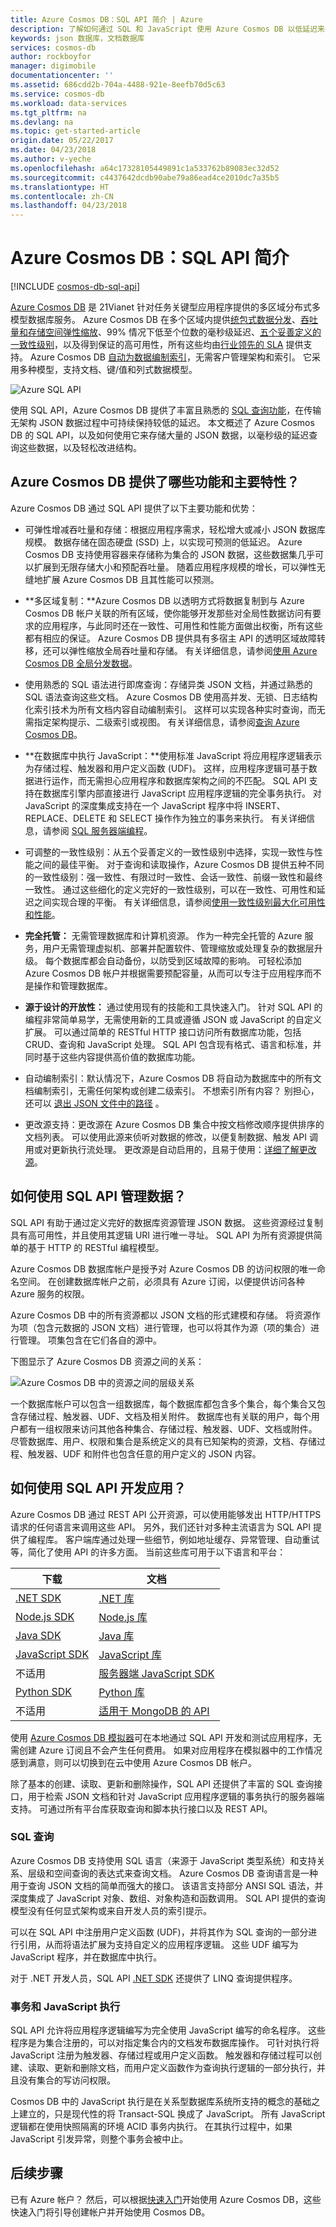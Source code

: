 ```yaml
---
title: Azure Cosmos DB：SQL API 简介 | Azure
description: 了解如何通过 SQL 和 JavaScript 使用 Azure Cosmos DB 以低延迟来存储和查询大量 JSON 文档。
keywords: json 数据库，文档数据库
services: cosmos-db
author: rockboyfor
manager: digimobile
documentationcenter: ''
ms.assetid: 686cdd2b-704a-4488-921e-8eefb70d5c63
ms.service: cosmos-db
ms.workload: data-services
ms.tgt_pltfrm: na
ms.devlang: na
ms.topic: get-started-article
origin.date: 05/22/2017
ms.date: 04/23/2018
ms.author: v-yeche
ms.openlocfilehash: a64c17328105449891c1a533762b89083ec32d52
ms.sourcegitcommit: c4437642dcdb90abe79a86ead4ce2010dc7a35b5
ms.translationtype: HT
ms.contentlocale: zh-CN
ms.lasthandoff: 04/23/2018
---
```

# <a name="introduction-to-azure-cosmos-db-sql-api"></a>Azure Cosmos DB：SQL API 简介

[!INCLUDE [cosmos-db-sql-api](../../includes/cosmos-db-sql-api.md)]

[Azure Cosmos DB](introduction.md) 是 21Vianet 针对任务关键型应用程序提供的多区域分布式多模型数据库服务。 Azure Cosmos DB 在多个区域内提供[统包式数据分发](distribute-data-globally.md)、[吞吐量和存储空间弹性缩放](partition-data.md)、99% 情况下低至个位数的毫秒级延迟、[五个妥善定义的一致性级别](consistency-levels.md)，以及得到保证的高可用性，所有这些均由[行业领先的 SLA](https://www.azure.cn/support/sla/cosmos-db/) 提供支持。 Azure Cosmos DB [自动为数据编制索引](http://www.vldb.org/pvldb/vol8/p1668-shukla.pdf)，无需客户管理架构和索引。 它采用多种模型，支持文档、键/值和列式数据模型。
<!-- Not Available on Graph -->
<!-- Notice in meta: 全球范围 to 多个数据中心范围 -->

![Azure SQL API](./media/sql-api-introduction/cosmosdb-sql-api.png) 

使用 SQL API，Azure Cosmos DB 提供了丰富且熟悉的 [SQL 查询功能](sql-api-sql-query.md)，在传输无架构 JSON 数据过程中可持续保持较低的延迟。 本文概述了 Azure Cosmos DB 的 SQL API，以及如何使用它来存储大量的 JSON 数据，以毫秒级的延迟查询这些数据，以及轻松改进结构。 

## <a name="what-capabilities-and-key-features-does-azure-cosmos-db-offer"></a>Azure Cosmos DB 提供了哪些功能和主要特性？
Azure Cosmos DB 通过 SQL API 提供了以下主要功能和优势：

* 可弹性增减吞吐量和存储：根据应用程序需求，轻松增大或减小 JSON 数据库规模。 数据存储在固态硬盘 (SSD) 上，以实现可预测的低延迟。 Azure Cosmos DB 支持使用容器来存储称为集合的 JSON 数据，这些数据集几乎可以扩展到无限存储大小和预配吞吐量。 随着应用程序规模的增长，可以弹性无缝地扩展 Azure Cosmos DB 且其性能可以预测。 

* **多区域复制：**Azure Cosmos DB 以透明方式将数据复制到与 Azure Cosmos DB 帐户关联的所有区域，使你能够开发那些对全局性数据访问有要求的应用程序，与此同时还在一致性、可用性和性能方面做出权衡，所有这些都有相应的保证。 Azure Cosmos DB 提供具有多宿主 API 的透明区域故障转移，还可以弹性缩放全局吞吐量和存储。 有关详细信息，请参阅[使用 Azure Cosmos DB 全局分发数据](distribute-data-globally.md)。

* 使用熟悉的 SQL 语法进行即席查询：存储异类 JSON 文档，并通过熟悉的 SQL 语法查询这些文档。 Azure Cosmos DB 使用高并发、无锁、日志结构化索引技术为所有文档内容自动编制索引。 这样可以实现各种实时查询，而无需指定架构提示、二级索引或视图。 有关详细信息，请参阅[查询 Azure Cosmos DB](sql-api-sql-query.md)。 
* **在数据库中执行 JavaScript：**使用标准 JavaScript 将应用程序逻辑表示为存储过程、触发器和用户定义函数 (UDF)。 这样，应用程序逻辑可基于数据进行运作，而无需担心应用程序和数据库架构之间的不匹配。 SQL API 支持在数据库引擎内部直接进行 JavaScript 应用程序逻辑的完全事务执行。 对 JavaScript 的深度集成支持在一个 JavaScript 程序中将 INSERT、REPLACE、DELETE 和 SELECT 操作作为独立的事务来执行。 有关详细信息，请参阅 [SQL 服务器端编程](programming.md)。

* 可调整的一致性级别：从五个妥善定义的一致性级别中选择，实现一致性与性能之间的最佳平衡。 对于查询和读取操作，Azure Cosmos DB 提供五种不同的一致性级别：强一致性、有限过时一致性、会话一致性、前缀一致性和最终一致性。 通过这些细化的定义完好的一致性级别，可以在一致性、可用性和延迟之间实现合理的平衡。 有关详细信息，请参阅[使用一致性级别最大化可用性和性能](consistency-levels.md)。

* **完全托管：** 无需管理数据库和计算机资源。 作为一种完全托管的 Azure 服务，用户无需管理虚拟机、部署并配置软件、管理缩放或处理复杂的数据层升级。 每个数据库都会自动备份，以防受到区域故障的影响。 可轻松添加 Azure Cosmos DB 帐户并根据需要预配容量，从而可以专注于应用程序而不是操作和管理数据库。 

* **源于设计的开放性：** 通过使用现有的技能和工具快速入门。 针对 SQL API 的编程非常简单易学，无需使用新的工具或遵循 JSON 或 JavaScript 的自定义扩展。 可以通过简单的 RESTful HTTP 接口访问所有数据库功能，包括 CRUD、查询和 JavaScript 处理。 SQL API 包含现有格式、语言和标准，并同时基于这些内容提供高价值的数据库功能。

* 自动编制索引：默认情况下，Azure Cosmos DB 将自动为数据库中的所有文档编制索引，无需任何架构或创建二级索引。 不想索引所有内容？ 别担心，还可以 [退出 JSON 文件中的路径](indexing-policies.md) 。

* 更改源支持：更改源在 Azure Cosmos DB 集合中按文档修改顺序提供排序的文档列表。 可以使用此源来侦听对数据的修改，以便复制数据、触发 API 调用或对更新执行流处理。 更改源是自动启用的，且易于使用：[详细了解更改源](/cosmos-db/change-feed)。 

<a name="data-management"></a>
## <a name="how-do-you-manage-data-with-the-sql-api"></a>如何使用 SQL API 管理数据？
SQL API 有助于通过定义完好的数据库资源管理 JSON 数据。 这些资源经过复制具有高可用性，并且使用其逻辑 URI 进行唯一寻址。 SQL API 为所有资源提供简单的基于 HTTP 的 RESTful 编程模型。 

Azure Cosmos DB 数据库帐户是授予对 Azure Cosmos DB 的访问权限的唯一命名空间。 在创建数据库帐户之前，必须具有 Azure 订阅，以便提供访问各种 Azure 服务的权限。 

Azure Cosmos DB 中的所有资源都以 JSON 文档的形式建模和存储。 将资源作为项（包含元数据的 JSON 文档）进行管理，也可以将其作为源（项的集合）进行管理。 项集包含在它们各自的源中。

下图显示了 Azure Cosmos DB 资源之间的关系：

![Azure Cosmos DB 中的资源之间的层级关系][1] 

一个数据库帐户可以包含一组数据库，每个数据库都包含多个集合，每个集合又包含存储过程、触发器、UDF、文档及相关附件。 数据库也有关联的用户，每个用户都有一组权限来访问其他各种集合、存储过程、触发器、UDF、文档或附件。 尽管数据库、用户、权限和集合是系统定义的具有已知架构的资源，文档、存储过程、触发器、UDF 和附件也包含任意的用户定义的 JSON 内容。  

<a name="develop"></a>
##  <a name="how-can-i-develop-apps-with-the-sql-api"></a>如何使用 SQL API 开发应用？

Azure Cosmos DB 通过 REST API 公开资源，可以使用能够发出 HTTP/HTTPS 请求的任何语言来调用这些 API。 另外，我们还针对多种主流语言为 SQL API 提供了编程库。 客户端库通过处理一些细节，例如地址缓存、异常管理、自动重试等，简化了使用 API 的许多方面。 当前这些库可用于以下语言和平台：  

| 下载 | 文档 |
| --- | --- |
| [.NET SDK](http://go.microsoft.com/fwlink/?LinkID=402989) |[.NET 库](https://docs.azure.cn/zh-cn/dotnet/api/overview/cosmosdb?view=azure-dotnet) |
| [Node.js SDK](http://go.microsoft.com/fwlink/?LinkID=402990) |[Node.js 库](http://azure.github.io/azure-documentdb-node/) |
| [Java SDK](http://go.microsoft.com/fwlink/?LinkID=402380) |[Java 库](https://docs.azure.cn/java/api/com.microsoft.azure.documentdb) |
| [JavaScript SDK](http://go.microsoft.com/fwlink/?LinkID=402991) |[JavaScript 库](http://azure.github.io/azure-documentdb-js/) |
| 不适用 |[服务器端 JavaScript SDK](http://azure.github.io/azure-documentdb-js-server/) |
| [Python SDK](https://pypi.python.org/pypi/pydocumentdb) |[Python 库](http://azure.github.io/azure-documentdb-python/) |
| 不适用 | [适用于 MongoDB 的 API](mongodb-introduction.md)

使用 [Azure Cosmos DB 模拟器](local-emulator.md)可在本地通过 SQL API 开发和测试应用程序，无需创建 Azure 订阅且不会产生任何费用。 如果对应用程序在模拟器中的工作情况感到满意，则可以切换到在云中使用 Azure Cosmos DB 帐户。

除了基本的创建、读取、更新和删除操作，SQL API 还提供了丰富的 SQL 查询接口，用于检索 JSON 文档和针对 JavaScript 应用程序逻辑的事务执行的服务器端支持。 可通过所有平台库获取查询和脚本执行接口以及 REST API。 

### <a name="sql-query"></a>SQL 查询
Azure Cosmos DB 支持使用 SQL 语言（来源于 JavaScript 类型系统）和支持关系、层级和空间查询的表达式来查询文档。 Azure Cosmos DB 查询语言是一种用于查询 JSON 文档的简单而强大的接口。 该语言支持部分 ANSI SQL 语法，并深度集成了 JavaScript 对象、数组、对象构造和函数调用。 SQL API 提供的查询模型没有任何显式架构或来自开发人员的索引提示。

可以在 SQL API 中注册用户定义函数 (UDF)，并将其作为 SQL 查询的一部分进行引用，从而将语法扩展为支持自定义的应用程序逻辑。 这些 UDF 编写为 JavaScript 程序，并在数据库中执行。 

对于 .NET 开发人员，SQL API [.NET SDK](https://msdn.microsoft.com/library/azure/microsoft.azure.documents.linq.aspx) 还提供了 LINQ 查询提供程序。 

### <a name="transactions-and-javascript-execution"></a>事务和 JavaScript 执行
SQL API 允许将应用程序逻辑编写为完全使用 JavaScript 编写的命名程序。 这些程序是为集合注册的，可以对指定集合内的文档发布数据库操作。 可针对执行将 JavaScript 注册为触发器、存储过程或用户定义函数。 触发器和存储过程可以创建、读取、更新和删除文档，而用户定义函数作为查询执行逻辑的一部分执行，并且没有集合的写访问权限。

Cosmos DB 中的 JavaScript 执行是在关系型数据库系统所支持的概念的基础之上建立的，只是现代性的将 Transact-SQL 换成了 JavaScript。 所有 JavaScript 逻辑都在使用快照隔离的环境 ACID 事务内执行。 在其执行过程中，如果 JavaScript 引发异常，则整个事务会被中止。

## <a name="next-steps"></a>后续步骤
已有 Azure 帐户？ 然后，可以根据[快速入门](../cosmos-db/create-sql-api-dotnet.md)开始使用 Azure Cosmos DB，这些快速入门将引导创建帐户并开始使用 Cosmos DB。

[1]: ./media/sql-api-introduction/json-database-resources1.png
<!-- Update_Description: update meta properties, update link -->